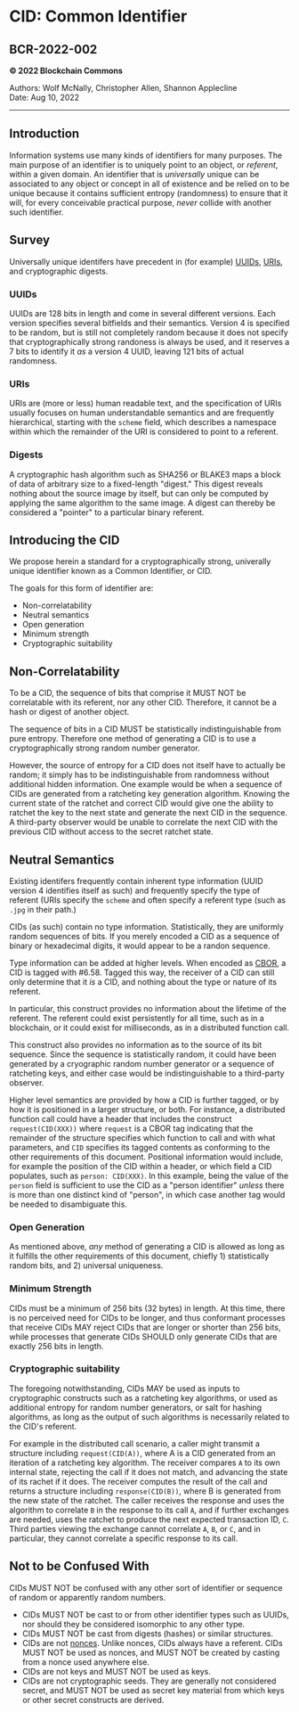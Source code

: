 # CID: Common Identifier

## BCR-2022-002

**© 2022 Blockchain Commons**

Authors: Wolf McNally, Christopher Allen, Shannon Applecline<br/>
Date: Aug 10, 2022

---

## Introduction

Information systems use many kinds of identifiers for many purposes. The main purpose of an identifier is to uniquely point to an object, or *referent*, within a given domain. An identifier that is *universally* unique can be associated to any object or concept in all of existence and be relied on to be unique because it contains sufficient entropy (randomness) to ensure that it will, for every conceivable practical purpose, *never* collide with another such identifier.

## Survey

Universally unique identifers have precedent in (for example) [UUIDs](https://en.wikipedia.org/wiki/Universally_unique_identifier), [URIs](https://en.wikipedia.org/wiki/Uniform_Resource_Identifier), and cryptographic digests.

### UUIDs

UUIDs are 128 bits in length and come in several different versions. Each version specifies several bitfields and their semantics. Version 4 is specified to be random, but is still not completely random because it does not specify that cryptographically strong randoness is always be used, and it reserves a 7 bits to identify it *as* a version 4 UUID, leaving 121 bits of actual randomness.

### URIs

URIs are (more or less) human readable text, and the specification of URIs usually focuses on human understandable semantics and are frequently hierarchical, starting with the `scheme` field, which describes a namespace within which the remainder of the URI is considered to point to a referent.

### Digests

A cryptographic hash algorithm such as SHA256 or BLAKE3 maps a block of data of arbitrary size to a fixed-length "digest." This digest reveals nothing about the source image by itself, but can only be computed by applying the same algorithm to the same image. A digest can thereby be considered a "pointer" to a particular binary referent.

## Introducing the CID

We propose herein a standard for a cryptographically strong, univerally unique identifier known as a Common Identifier, or CID.

The goals for this form of identifier are:

* Non-correlatability
* Neutral semantics
* Open generation
* Minimum strength
* Cryptographic suitability

## Non-Correlatability

To be a CID, the sequence of bits that comprise it MUST NOT be correlatable with its referent, nor any other CID. Therefore, it cannot be a hash or digest of another object.

The sequence of bits in a CID MUST be statistically indistinguishable from pure entropy. Therefore one method of generating a CID is to use a cryptographically strong random number generator.

However, the source of entropy for a CID does not itself have to actually be random; it simply has to be indistinguishable from randomness without additional hidden information. One example would be when a sequence of CIDs are generated from a ratcheting key generation algorithm. Knowing the current state of the ratchet and correct CID would give one the ability to ratchet the key to the next state and generate the next CID in the sequence. A third-party observer would be unable to correlate the next CID with the previous CID without access to the secret ratchet state.

## Neutral Semantics

Existing identifers frequently contain inherent type information (UUID version 4 identifies itself as such) and frequently specify the type of referent (URIs specify the `scheme` and often specify a referent type (such as `.jpg` in their path.)

CIDs (as such) contain no type information. Statistically, they are uniformly random sequences of bits. If you merely encoded a CID as a sequence of binary or hexadecimal digits, it would appear to be a randon sequence.

Type information can be added at higher levels. When encoded as [CBOR](https://cbor.io/), a CID is tagged with #6.58. Tagged this way, the receiver of a CID can still only determine that it *is* a CID, and nothing about the type or nature of its referent.

In particular, this construct provides no information about the lifetime of the referent. The referent could exist persistently for all time, such as in a blockchain, or it could exist for milliseconds, as in a distributed function call.

This construct also provides no information as to the source of its bit sequence. Since the sequence is statistically random, it could have been generated by a cryographic random number generator or a sequence of ratcheting keys, and either case would be indistinguishable to a third-party observer.

Higher level semantics are provided by how a CID is further tagged, or by how it is positioned in a larger structure, or both. For instance, a distributed function call could have a header that includes the construct `request(CID(XXX))` where `request` is a CBOR tag indicating that the remainder of the structure specifies which function to call and with what parameters, and `CID` specifies its tagged contents as conforming to the other requirements of this document. Positional information would include, for example the position of the CID within a header, or which field a CID populates, such as `person: CID(XXX)`. In this example, being the value of the `person` field is sufficient to use the CID as a "person identifier" *unless* there is more than one distinct kind of "person", in which case another tag would be needed to disambiguate this.

### Open Generation

As mentioned above, *any* method of generating a CID is allowed as long as it fulfills the other requirements of this document, chiefly 1) statistically random bits, and 2) universal uniqueness.

### Minimum Strength

CIDs must be a minimum of 256 bits (32 bytes) in length. At this time, there is no perceived need for CIDs to be longer, and thus conformant processes that receive CIDs MAY reject CIDs that are longer or shorter than 256 bits, while processes that generate CIDs SHOULD only generate CIDs that are exactly 256 bits in length.

### Cryptographic suitability

The foregoing notwithstanding, CIDs MAY be used as inputs to cryptographic constructs such as a ratcheting key algorithms, or used as additional entropy for random number generators, or salt for hashing algorithms, as long as the output of such algorithms is necessarily related to the CID's referent.

For example in the distributed call scenario, a caller might transmit a structure including `request(CID(A))`, where A is a CID generated from an iteration of a ratcheting key algorithm. The receiver compares `A` to its own internal state, rejecting the call if it does not match, and advancing the state of its rachet if it does. The receiver computes the result of the call and returns a structure including `response(CID(B))`, where B is generated from the new state of the ratchet. The caller receives the response and uses the algorithm to correlate `B` in the response to its call `A`, and if further exchanges are needed, uses the ratchet to produce the next expected transaction ID, `C`. Third parties viewing the exchange cannot correlate `A`, `B`, or `C`, and in particular, they cannot correlate a specific response to its call.

## Not to be Confused With

CIDs MUST NOT be confused with any other sort of identifier or sequence of random or apparently random numbers.

* CIDs MUST NOT be cast to or from other identifier types such as UUIDs, nor should they be considered isomorphic to any other type.
* CIDs MUST NOT be cast from digests (hashes) or similar structures.
* CIDs are not [nonces](https://en.wikipedia.org/wiki/Cryptographic_nonce). Unlike nonces, CIDs always have a referent. CIDs MUST NOT be used as nonces, and MUST NOT be created by casting from a nonce used anywhere else.
* CIDs are not keys and MUST NOT be used as keys.
* CIDs are not cryptographic seeds. They are generally not considered secret, and MUST NOT be used as secret key material from which keys or other secret constructs are derived.
